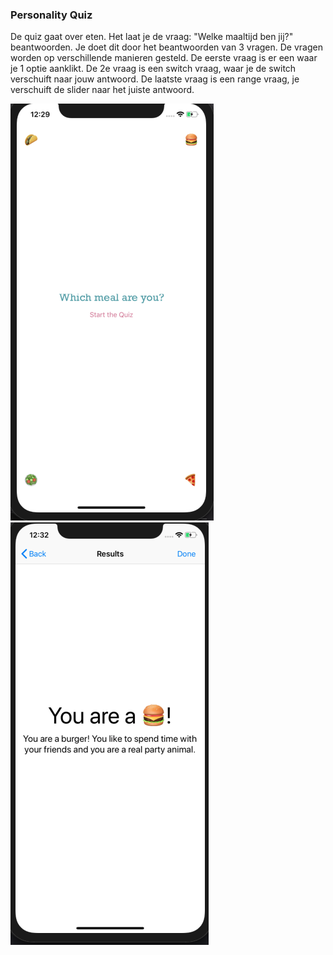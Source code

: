 ### Personality Quiz 

De quiz gaat over eten. Het laat je de vraag: "Welke maaltijd ben jij?" beantwoorden. Je doet dit door het beantwoorden van 3 vragen. De vragen worden op verschillende manieren gesteld. De eerste vraag is er een waar je 1 optie aanklikt. De 2e vraag is een switch vraag, waar je de switch verschuift naar jouw antwoord. De laatste vraag is een range vraag, je verschuift de slider naar het juiste antwoord. 

![screenshot](Doc/IntroQuiz.png)
![screenshot](Doc/ResultQuiz.png)

